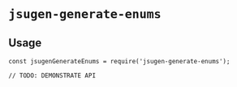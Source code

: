 # `jsugen-generate-enums`

## Usage

```
const jsugenGenerateEnums = require('jsugen-generate-enums');

// TODO: DEMONSTRATE API
```
